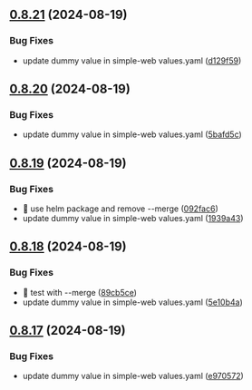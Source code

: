 ## [0.8.21](https://github.com/garrygerber/simple-web/compare/simple_web-v0.8.20...simple_web-v0.8.21) (2024-08-19)


### Bug Fixes

* update dummy value in simple-web values.yaml ([d129f59](https://github.com/garrygerber/simple-web/commit/d129f59379a8487596284af05b799b56d2d058d1))



## [0.8.20](https://github.com/garrygerber/simple-web/compare/simple_web-v0.8.19...simple_web-v0.8.20) (2024-08-19)


### Bug Fixes

* update dummy value in simple-web values.yaml ([5bafd5c](https://github.com/garrygerber/simple-web/commit/5bafd5cfea6dd5a38c1bc7d8fe0a22651c6de58d))



## [0.8.19](https://github.com/garrygerber/simple-web/compare/simple_web-v0.8.18...simple_web-v0.8.19) (2024-08-19)


### Bug Fixes

* :bug: use helm package and remove --merge ([092fac6](https://github.com/garrygerber/simple-web/commit/092fac6945842503054476b2337bc44346291359))
* update dummy value in simple-web values.yaml ([1939a43](https://github.com/garrygerber/simple-web/commit/1939a4324ef7c069bf5a322986e6e1fa6804fc06))



## [0.8.18](https://github.com/garrygerber/simple-web/compare/simple_web-v0.8.17...simple_web-v0.8.18) (2024-08-19)


### Bug Fixes

* :test_tube: test with --merge ([89cb5ce](https://github.com/garrygerber/simple-web/commit/89cb5ce2d4e88aa4d3dfa6694c8ad18b782b3e34))
* update dummy value in simple-web values.yaml ([5e10b4a](https://github.com/garrygerber/simple-web/commit/5e10b4a2af1a71f04cfdbb8e115838d2aa2f130a))



## [0.8.17](https://github.com/garrygerber/simple-web/compare/simple_web-v0.8.16...simple_web-v0.8.17) (2024-08-19)


### Bug Fixes

* update dummy value in simple-web values.yaml ([e970572](https://github.com/garrygerber/simple-web/commit/e9705722780b36ada0a6f8f363fc67e85fc490e6))



